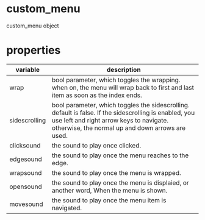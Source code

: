 # custom_menu

custom_menu object

# properties

variable| description  
---|---  
wrap | bool parameter, which toggles the wrapping. when on, the menu will wrap back to first and last item as soon as the index ends.  
sidescrolling | bool parameter, which toggles the sidescrolling. default is false. If the sidescrolling is enabled, you use left and right arrow keys to navigate. otherwise, the normal up and down arrows are used.  
clicksound | the sound to play once clicked.  
edgesound | the sound to play once the menu reaches to the edge.  
wrapsound | the sound to play once the menu is wrapped.  
opensound | the sound to play once the menu is displaied, or another word, When the menu is shown.  
movesound | the sound to play once the menu item is navigated.

